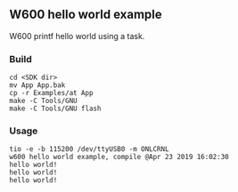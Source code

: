 ## W600 hello world example

W600 printf hello world using a task.

### Build

```
cd <SDK dir>
mv App App.bak
cp -r Examples/at App
make -C Tools/GNU
make -C Tools/GNU flash
```

### Usage
```
tio -e -b 115200 /dev/ttyUSB0 -m ONLCRNL
w600 hello world example, compile @Apr 23 2019 16:02:30
hello world!
hello world!
hello world!
```
